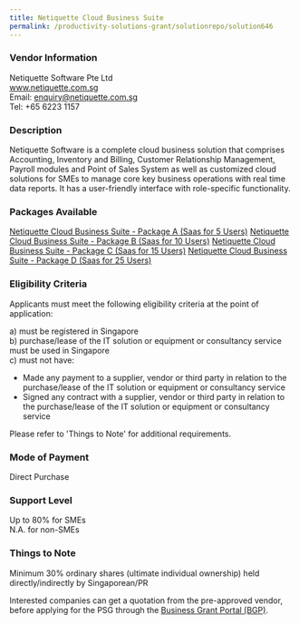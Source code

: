 ```yaml
---
title: Netiquette Cloud Business Suite
permalink: /productivity-solutions-grant/solutionrepo/solution646
---
```


### Vendor Information
Netiquette Software Pte Ltd<br>www.netiquette.com.sg<br>Email: enquiry@netiquette.com.sg<br>Tel: +65 6223 1157

### Description

Netiquette Software is a complete cloud business solution that comprises Accounting, Inventory and Billing, Customer Relationship Management, Payroll modules and Point of Sales System as well as customized cloud solutions for SMEs to manage core key business operations with real time data reports. It has a user-friendly interface with role-specific functionality. 

### Packages Available

<a href='https://www.gobusiness.gov.sg/images/psg/Netiquette_Annex_3_Part_1.pdf' target='_blank'>Netiquette Cloud Business Suite - Package A (Saas for 5 Users)</a>
<a href='https://www.gobusiness.gov.sg/images/psg/Netiquette_Annex_3_Part_2.pdf' target='_blank'>Netiquette Cloud Business Suite - Package B (Saas for 10 Users)</a>
<a href='https://www.gobusiness.gov.sg/images/psg/Netiquette_Annex_3_Part_3.pdf' target='_blank'>Netiquette Cloud Business Suite - Package C (Saas for 15 Users)</a>
<a href='https://www.gobusiness.gov.sg/images/psg/Netiquette_Annex_3_Part_4.pdf' target='_blank'>Netiquette Cloud Business Suite - Package D (Saas for 25 Users)</a>

### Eligibility Criteria

Applicants must meet the following eligibility criteria at the point of application:

a) must be registered in Singapore <br>
b) purchase/lease of the IT solution or equipment or consultancy service must be used in Singapore <br>
c) must not have:
- Made any payment to a supplier, vendor or third party in relation to the purchase/lease of the IT solution or equipment or consultancy service
- Signed any contract with a supplier, vendor or third party in relation to the purchase/lease of the IT solution or equipment or consultancy service

Please refer to 'Things to Note' for additional requirements.

### Mode of Payment
Direct Purchase

### Support Level
Up to 80% for SMEs <br>
N.A. for non-SMEs

### Things to Note
Minimum 30% ordinary shares (ultimate individual ownership) held directly/indirectly by Singaporean/PR

Interested companies can get a quotation from the pre-approved vendor, before applying for the PSG through the <a target='_blank' href='https://www.businessgrants.gov.sg/'>Business Grant Portal (BGP)</a>.
